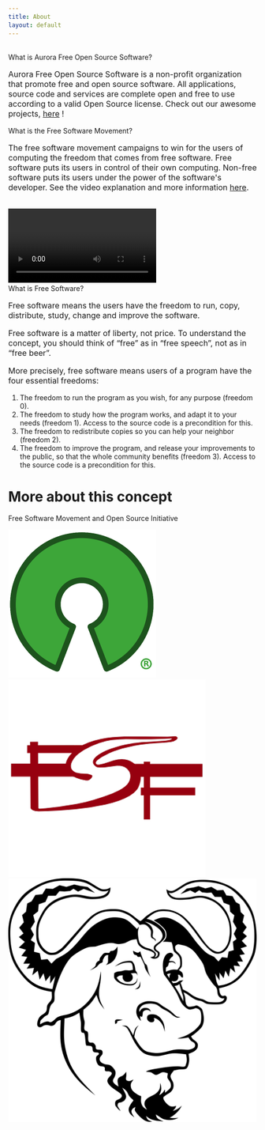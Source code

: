 ```yaml
---
title: About
layout: default
---
```


<br>
<div class="card">
	<div class="card-content">
		<span class="card-title grey-text text-darken-4">What is Aurora Free Open Source Software?</span>
		<p style="font-size: 16px">Aurora Free Open Source Software is a non-profit organization that promote free and open source software.
			All applications, source code and services are complete open and free to use according to a valid Open Source license. Check out our awesome projects, <a href="//gitlab.com/aurorafossorg">here</a> ! </p>
	</div>
</div>
<div class="card">
	<div class="card-content">
		<span class="card-title grey-text text-darken-4">What is the Free Software Movement?</span>
		<p style="font-size: 16px">The free software movement campaigns to win for the users of computing the freedom that comes from free software. Free software puts its users in control of their own computing. Non-free software puts its users under the power of the software's developer. See the video explanation and more information <a href="https://www.fsf.org/blogs/rms/20140407-geneva-tedx-talk-free-software-free-society">here</a>.</p>
		<br>
		<div class="center">
			<video class="responsive-video" controls>
				<source src="https://dl.aurorafoss.org/aurorafoss/pub/assets/aurorafoss.org/TEDxGE2014_Stallman05_LQ.webm" type="video/webm">
			</video>
		</div>
	</div>
</div>
<div class="card">
	<div class="card-content">
		<span class="card-title grey-text text-darken-4">What is Free Software?</span>
		<p style="font-size: 16px">Free software means the users have the freedom to run, copy, distribute, study, change and improve the software.</p>
		<p style="font-size: 16px">Free software is a matter of liberty, not price. To understand the concept, you should think of “free” as in “free speech”, not as in “free beer”.</p>
		<p style="font-size: 16px">More precisely, free software means users of a program have the four essential freedoms:</p>
		<ol>
			<li>The freedom to run the program as you wish, for any purpose (freedom 0).</li>
			<li>The freedom to study how the program works, and adapt it to your needs (freedom 1). Access to the source code is a precondition for this.</li>
			<li>The freedom to redistribute copies so you can help your neighbor (freedom 2).</li>
			<li>The freedom to improve the program, and release your improvements to the public, so that the whole community benefits (freedom 3). Access to the source code is a precondition for this.</li>
		</ol>
	</div>
</div>

<div class="container" id="more-about-gnu">
	<div class="row center">
		<h1 class="header col s12 light">More about this concept</h1>
		<p class="light grey-text">Free Software Movement and Open Source Initiative</p>
		<div class="carousel" style="height: 200px">
			<a class="carousel-item" href="//opensource.org/"><img src="/img/logo-300px_oss.png"></a>
			<a class="carousel-item" href="//www.fsf.org/"><img src="/img/logo-400px_fsf.png"></a>
			<a class="carousel-item" href="//www.gnu.org/philosophy/free-sw.html"><img src="/img/logo-about_gnu.png"></a>
		</div>
		<script>$(document).ready(function(){$('.carousel').carousel();});</script>
	</div>
</div>
